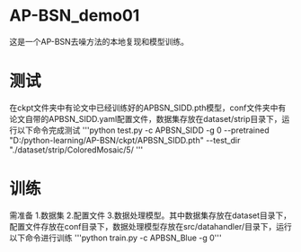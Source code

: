 # AP-BSN_demo01
这是一个AP-BSN去噪方法的本地复现和模型训练。
# 测试
在ckpt文件夹中有论文中已经训练好的APBSN_SIDD.pth模型，conf文件夹中有论文自带的APBSN_SIDD.yaml配置文件，数据集存放在dataset/strip目录下，运行以下命令完成测试
'''python test.py -c APBSN_SIDD -g 0 --pretrained "D:/python-learning/AP-BSN/ckpt/APBSN_SIDD.pth" --test_dir "./dataset/strip/ColoredMosaic/5/
'''
# 训练
需准备 1.数据集 2.配置文件 3.数据处理模型。其中数据集存放在dataset目录下，配置文件存放在conf目录下，数据处理模型存放在src/datahandler/目录下，运行以下命令进行训练
'''python train.py -c APBSN_Blue -g 0'''

